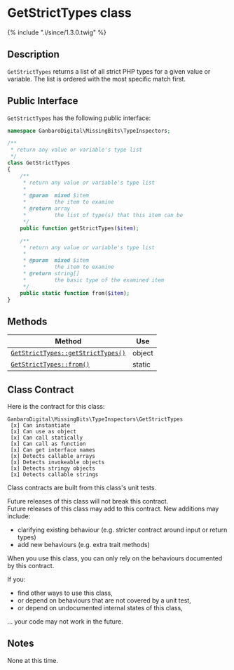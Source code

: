 # GetStrictTypes class

{% include ".i/since/1.3.0.twig" %}

## Description

`GetStrictTypes` returns a list of all strict PHP types for a given value or variable. The list is ordered with the most specific match first.

## Public Interface

`GetStrictTypes` has the following public interface:

```php
namespace GanbaroDigital\MissingBits\TypeInspectors;

/**
 * return any value or variable's type list
 */
class GetStrictTypes
{
    /**
     * return any value or variable's type list
     *
     * @param  mixed $item
     *         the item to examine
     * @return array
     *         the list of type(s) that this item can be
     */
    public function getStrictTypes($item);

    /**
     * return any value or variable's type list
     *
     * @param  mixed $item
     *         the item to examine
     * @return string[]
     *         the basic type of the examined item
     */
    public static function from($item);
}
```

## Methods

Method | Use
-------|----
[`GetStrictTypes::getStrictTypes()`](GetStrictTypes.getStrictTypes.html) | object
[`GetStrictTypes::from()`](GetStrictTypes.from.html) | static

## Class Contract

Here is the contract for this class:

    GanbaroDigital\MissingBits\TypeInspectors\GetStrictTypes
     [x] Can instantiate
     [x] Can use as object
     [x] Can call statically
     [x] Can call as function
     [x] Can get interface names
     [x] Detects callable arrays
     [x] Detects invokeable objects
     [x] Detects stringy objects
     [x] Detects callable strings

Class contracts are built from this class's unit tests.

<div class="callout success">
Future releases of this class will not break this contract.
</div>

<div class="callout info" markdown="1">
Future releases of this class may add to this contract. New additions may include:

* clarifying existing behaviour (e.g. stricter contract around input or return types)
* add new behaviours (e.g. extra trait methods)
</div>

<div class="callout warning" markdown="1">
When you use this class, you can only rely on the behaviours documented by this contract.

If you:

* find other ways to use this class,
* or depend on behaviours that are not covered by a unit test,
* or depend on undocumented internal states of this class,

... your code may not work in the future.
</div>

## Notes

None at this time.
